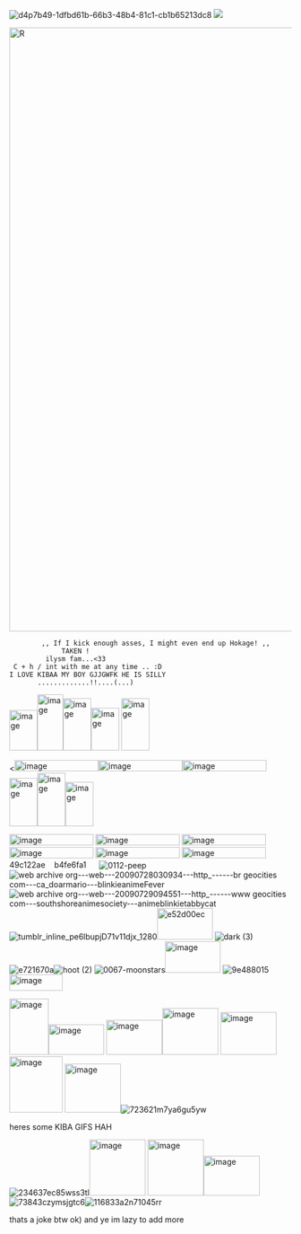 
![d4p7b49-1dfbd61b-66b3-48b4-81c1-cb1b65213dc8](https://github.com/user-attachments/assets/4a233e19-0343-4e19-a90c-37f46502985d) ![](https://komarev.com/ghpvc/?username=INUZUKA-KIBA)


<img width="1440" height="1076" alt="R" src="https://github.com/user-attachments/assets/2a6eb131-a042-4814-bd49-92e71bf89b9c" />

            ,, If I kick enough asses, I might even end up Hokage! ,,
                 TAKEN !
             ilysm fam...<33
     C + h / int with me at any time .. :D
    I LOVE KIBAA MY BOY GJJGWFK HE IS SILLY
           .............!!....(...)   
<img width="50" height="72" alt="image" src="https://github.com/user-attachments/assets/4f23fa0f-3487-471e-a8a0-aadda52ae29a" /><img width="46" height="100" alt="image" src="https://github.com/user-attachments/assets/df1c0d8e-086e-4f9d-83c7-a50d71c9c0c5" /><img width="50" height="93" alt="image" src="https://github.com/user-attachments/assets/1de62b08-7f19-451a-8069-b34cb5416980" /><img width="50" height="76" alt="image" src="https://github.com/user-attachments/assets/34fbd04e-19c2-4f14-b3c0-cf7b16370333" />
<img width="50" height="93" alt="image" src="https://github.com/user-attachments/assets/128f8200-8b8d-4b61-bf54-feb24508d27f" />






<<img width="150" height="20" alt="image" src="https://github.com/user-attachments/assets/6ccea89d-2992-4877-811a-8c71aa6fd4e9" /><img width="150" height="20" alt="image" src="https://github.com/user-attachments/assets/e5177329-f5b8-4e62-a27b-8b8f61dda57c" /><img width="150" height="20" alt="image" src="https://github.com/user-attachments/assets/05ad360d-cc1f-4297-b1fb-b7cb7ace5cd2" /><img width="50" height="86" alt="image" src="https://github.com/user-attachments/assets/9748ecfd-fff5-4160-abeb-434262dc583b" /><img width="50" height="95" alt="image" src="https://github.com/user-attachments/assets/4a488599-c258-4a1b-95fc-d30148445e5f" /><img width="50" height="79" alt="image" src="https://github.com/user-attachments/assets/ad06b206-cb28-406e-80e5-e74543b10954" />




 <img width="150" height="20" alt="image" src="https://github.com/user-attachments/assets/70d60112-2fc2-49e9-a70d-706e4b53e734" /> <img width="150" height="20" alt="image" src="https://github.com/user-attachments/assets/0f924704-13e2-4d4d-aa29-dfc24b19e194" />
 <img width="150" height="20" alt="image" src="https://github.com/user-attachments/assets/ca5109b2-8b77-4bb6-89e3-a8b4dcded25c" /> <img width="150" height="20" alt="image" src="https://github.com/user-attachments/assets/0c8c108b-430e-4d8d-989a-4026f2da7917" />
 <img width="150" height="20" alt="image" src="https://github.com/user-attachments/assets/4249d9e5-5570-4d47-b2ec-20f82448de13" /> <img width="150" height="20" alt="image" src="https://github.com/user-attachments/assets/442801ac-8e7c-45ef-a850-3d33c33ef900" /> 
 <img width="80" height="15" alt="49c122ae" src="https://github.com/user-attachments/assets/ae8f2a43-eec7-49fd-bd8b-a12a33fb01e5" /><img width="80" height="15" alt="b4fe6fa1" src="https://github.com/user-attachments/assets/929fbf5a-9ca1-456d-a345-e9d9ac7d763c" />![0112-peep](https://github.com/user-attachments/assets/bdfcb439-761b-4b09-83e8-4587b02b6fc0)
![web archive org---web---20090728030934---http_------br geocities com---ca_doarmario---blinkieanimeFever](https://github.com/user-attachments/assets/96303e2c-9ad9-488c-ba60-a93287b1e7e3)![web archive org---web---20090729094551---http_------www geocities com---southshoreanimesociety---animeblinkietabbycat](https://github.com/user-attachments/assets/d6989b0b-8690-4e4b-a980-fdfc253fff9d)
![tumblr_inline_pe6lbupjD71v11djx_1280](https://github.com/user-attachments/assets/298119fd-f8ff-4f4c-a19f-20ce3071f473)<img width="99" height="56" alt="e52d00ec" src="https://github.com/user-attachments/assets/aa1cdd56-4a62-46e5-b815-177c800804e0" />
![dark (3)](https://github.com/user-attachments/assets/010d6e97-387d-43b1-ba82-56481a4db984)![e721670a](https://github.com/user-attachments/assets/b49cc72f-70e0-4988-ba4d-551c40d36fbf)![hoot (2)](https://github.com/user-attachments/assets/8c4f5c8d-3741-4e5b-89d2-0f6cd373cfff)
![0067-moonstars](https://github.com/user-attachments/assets/b300f1a0-5f9c-4dde-a963-b83a58b32a2e)<img width="99" height="56" alt="image" src="https://github.com/user-attachments/assets/327e2523-8394-46ae-b70e-00b2bd7e2a5c" />
![9e488015](https://github.com/user-attachments/assets/799fe70c-d081-4f71-ad0f-0403b1c182ec)<img width="95" height="29" alt="image" src="https://github.com/user-attachments/assets/bf8a3770-3c24-4fbe-b9b9-52d208cacf87" />

<img width="70" height="100" alt="image" src="https://github.com/user-attachments/assets/12172c6a-63bb-471c-89fb-54c160dbbcda" /><img width="99" height="54" alt="image" src="https://github.com/user-attachments/assets/d043a604-222d-4648-9eba-71cccf7f4c03" />
<img width="100" height="62" alt="image" src="https://github.com/user-attachments/assets/0ec3f57b-0c3c-4b77-8f09-288502dbc43d" /><img width="100" height="83" alt="image" src="https://github.com/user-attachments/assets/01ee7e66-4c42-47f3-8377-78fe92caa274" />
<img width="100" height="76" alt="image" src="https://github.com/user-attachments/assets/657bdd46-0fd9-4377-ac94-413374d8880b" /><img width="95" height="100" alt="image" src="https://github.com/user-attachments/assets/281408d7-e6ef-48f4-8ada-26ced58ea1a8" />
<img width="100" height="87" alt="image" src="https://github.com/user-attachments/assets/517b9eb5-32f4-4b73-9968-fe5996343d1a" />![723621m7ya6gu5yw](https://github.com/user-attachments/assets/a5bc82b5-8216-4d0e-a3e6-b2452b44389f)

heres some KIBA GIFS HAH

![234637ec85wss3tl](https://github.com/user-attachments/assets/f5fc3e45-d4ee-4516-a8a6-d4e396546bd1)<img width="100" height="100" alt="image" src="https://github.com/user-attachments/assets/db0dd247-ee9f-40a2-af48-34c988e3d9bc" />
<img width="100" height="100" alt="image" src="https://github.com/user-attachments/assets/2e31adae-caf1-48d5-911b-4b54baffa69a" /><img width="100" height="71" alt="image" src="https://github.com/user-attachments/assets/c96b9a0c-f241-4d0b-91a0-65fc23a7f35f" />
![73843czymsjgtc6](https://github.com/user-attachments/assets/cd5de43b-205b-4e5a-84b6-cdcefcd6796c)![116833a2n71045rr](https://github.com/user-attachments/assets/e7e04ef9-6ca5-4de1-aa2d-21d6e44e212c)


thats a joke btw ok) and ye im lazy to add more



















